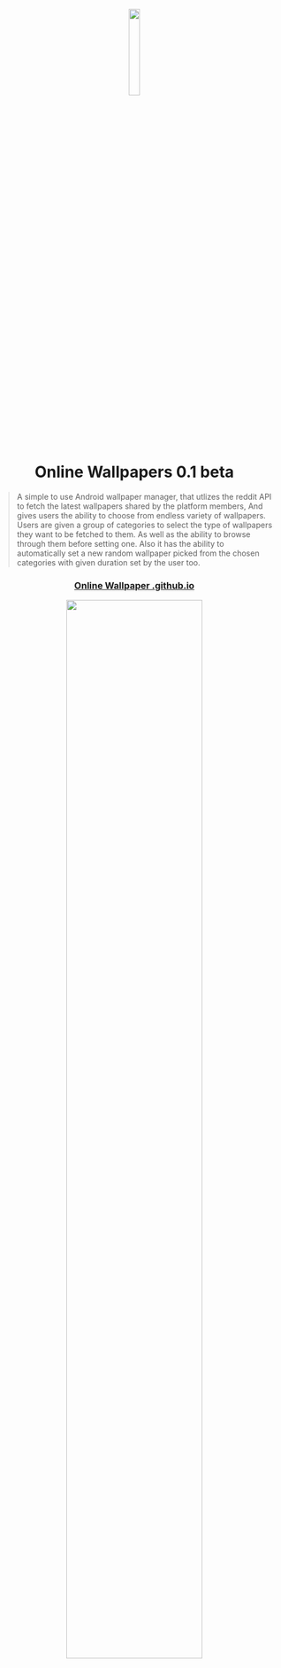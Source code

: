 <p align='center'><img src='https://onlinewallpapers.github.io/images/OnlineWallpapers.png' width='20%' /></p>

<h1 align='center'>Online Wallpapers 0.1 beta</h1>

> A simple to use Android wallpaper manager, that utlizes the reddit API to fetch the latest wallpapers shared by the platform members, And gives users the ability to choose from endless variety of wallpapers. Users are given a group of categories to select the type of wallpapers they want to be fetched to them. As well as the ability to browse through them before setting one. Also it has the ability to automatically set a new random wallpaper picked from the chosen categories with given duration set by the user too.

<a href='https://onlinewallpapers.github.io' target='_blank'><h3 align='center'>Online Wallpaper .github.io</h3></a>

<p align='center'>
    <img src='https://onlinewallpapers.github.io/images/logo.gif' width='70%' />
</p>